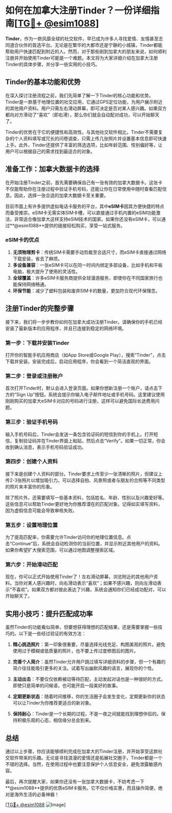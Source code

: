 # 如何在加拿大注册Tinder？一份详细指南[[TG💪+ @esim1088](https://t.me/s/esim1088)]

**Tinder**，作为一款风靡全球的社交软件，早已成为许多人寻找爱情、友情甚至志同道合伙伴的首选平台。无论是在繁华的大都市还是宁静的小城镇，Tinder都能帮助用户快速匹配到附近的人。然而，对于那些刚到加拿大的朋友来说，如何顺利注册并开始使用Tinder可能是一个难题。本文将为大家详细介绍在加拿大注册Tinder的具体步骤，并分享一些实用的小技巧。

## Tinder的基本功能和优势

在深入探讨注册流程之前，我们先简单了解一下Tinder的核心功能和优势。Tinder是一款基于地理位置的社交应用，它通过GPS定位功能，为用户展示附近的其他用户资料。用户只需左右滑动屏幕，即可决定是否对某人感兴趣。如果双方都向对方滑动了“喜欢”（即右滑），那么你们就会自动配对成功，可以开始聊天了。

Tinder的优势在于它的便捷性和高效性。与其他社交软件相比，Tinder不需要复杂的个人资料填写或冗长的问卷调查，只需上传几张照片并设置基本信息即可快速上手。此外，Tinder还提供了丰富的筛选选项，比如年龄范围、性别偏好等，让用户可以根据自己的需求找到最适合的对象。

## 准备工作：加拿大数据卡的选择

在开始注册Tinder之前，首先需要确保自己有一张有效的加拿大数据卡。这张卡不仅能帮助你在注册过程中验证手机号码，还能让你在日常使用中随时查看匹配信息。因此，选择一张合适的加拿大数据卡至关重要。

目前市面上有许多提供虚拟电话卡服务的平台，其中**eSIM卡**因其方便快捷的特点而备受推崇。eSIM卡无需实体SIM卡槽，可以直接通过手机内置的eSIM功能激活，非常适合像加拿大这样支持eSIM技术的国家。如果你还没有eSIM卡，可以通过**@esim1088**提供的链接轻松购买，享受一站式服务。

### eSIM卡的优点

1. **无须物理剪卡**：传统SIM卡需要手动剪裁至合适尺寸，而eSIM卡直接通过网络下载安装，省去了麻烦。
2. **多设备兼容**：一张eSIM卡可以在同一时间内绑定多部设备，比如手机和平板电脑，极大提升了使用的灵活性。
3. **全球覆盖**：许多eSIM卡服务商提供全球漫游服务，即使你在不同国家旅行也能保持网络畅通。
4. **环保节能**：减少了塑料包装和废弃SIM卡的数量，更加符合现代环保理念。

## 注册Tinder的完整步骤

接下来，我们将一步步教你如何在加拿大成功注册Tinder。请确保你的手机已经安装了最新版本的应用程序，并且已连接到稳定的网络环境。

### 第一步：下载并安装Tinder

打开你的智能手机应用商店（如App Store或Google Play），搜索“Tinder”，点击下载并安装。安装完成后，启动应用程序，你会看到一个简洁直观的界面。

### 第二步：登录或注册账户

首次打开Tinder时，默认会进入登录页面。如果你想新注册一个账户，请点击下方的“Sign Up”按钮。系统会提示你输入电子邮件地址或手机号码。这里建议使用刚刚购买的加拿大eSIM卡对应的号码进行注册，这样可以避免国际长途费用问题。

### 第三步：验证手机号码

输入手机号码后，Tinder会发送一条包含验证码的短信到你的手机上。打开短信，复制验证码并在Tinder界面上粘贴，然后点击“Verify”。如果一切正常，你会收到确认消息，表示手机号码验证成功。

### 第四步：创建个人资料

接下来是创建个人资料的部分。Tinder要求上传至少一张清晰的照片，但建议上传2-3张照片以增加吸引力。可以选择自拍、风景照或者与朋友的合照等不同类型的照片来丰富你的形象。

除了照片外，还需要填写一些基本资料，包括姓名、年龄、性别以及兴趣爱好等。这些信息可以帮助Tinder更好地为你推荐潜在的匹配对象。记得如实填写资料，因为虚假信息可能会导致审核失败。

### 第五步：设置地理位置

为了提高匹配率，你需要允许Tinder访问你的地理位置信息。点击“Continue”后，系统会自动检测你的当前位置，并显示附近其他用户的资料。如果你希望扩大搜索范围，可以通过地图调整搜索区域。

### 第六步：开始滑动匹配

现在，你可以正式开始使用Tinder了！左右滑动屏幕，浏览附近的其他用户资料。当你对某人感兴趣时，向右滑动表示“喜欢”；如果不感兴趣，则向左滑动表示“不喜欢”。如果双方都对彼此表达了兴趣，系统会通知你们已经成功配对，可以开始聊天了。

## 实用小技巧：提升匹配成功率

虽然Tinder的功能看似简单，但要想获得理想的匹配结果，还是需要掌握一些技巧的。以下是一些经过验证的有效方法：

1. **精心挑选照片**：第一印象很重要，尽量选择光线充足、构图美观的照片。避免使用过于模糊或低质量的照片，也不要上传过度修图后的图片。
   
2. **完善个人简介**：虽然Tinder允许用户跳过填写详细资料的步骤，但一个有趣的简介往往能吸引更多的关注。试着写出幽默风趣的语言，展现你的个性。

3. **主动出击**：不要仅仅依赖被动等待匹配，主动发起对话也是一种很好的方式。即使只是简单的问候语，也可能开启一段美好的故事。

4. **定期更新状态**：随着时间推移，你的生活圈子会发生变化，定期更新你的状态可以让Tinder为你推荐更适合的新对象。

5. **保持耐心**：Tinder是一个长期的过程，不是一夜之间就能找到理想伴侣的。保持积极乐观的心态，相信缘分总会到来。

## 总结

通过以上步骤，你应该能够顺利完成在加拿大的Tinder注册，并开始享受这款社交软件带来的乐趣。无论是寻找浪漫的爱情还是拓展社交圈子，Tinder都是一个不错的选择。当然，在使用过程中也要注意保护个人信息安全，避免泄露敏感内容。

最后，再次提醒大家，如果你还没有一张加拿大数据卡，不妨考虑一下**@esim1088**提供的优质eSIM卡服务。它不仅价格实惠，而且操作简便，绝对是海外生活的必备神器！

[[TG💪+ @esim1088](https://t.me/s/esim1088) ![Image](https://i.postimg.cc/4NQfJmqS/Snipaste-2025-05-13-00-14-12.png)]